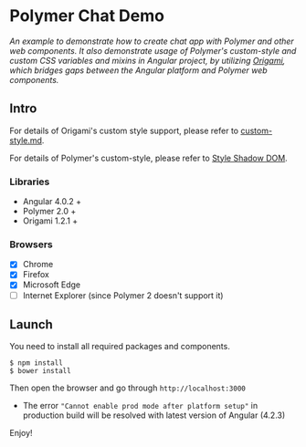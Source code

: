 # Polymer Chat Demo

_An example to demonstrate how to create chat app with Polymer and other web components. It also demonstrate usage of Polymer's custom-style and custom CSS variables and mixins in Angular project, by utilizing [Origami](https://github.com/hotforfeature/origami), which bridges gaps between the Angular platform and Polymer web components._

## Intro

For details of Origami's custom style support, please refer to [custom-style.md](https://github.com/hotforfeature/origami/blob/master/docs/custom-style.md).

For details of Polymer's custom-style, please refer to [Style Shadow DOM](https://www.polymer-project.org/2.0/docs/devguide/style-shadow-dom).

### Libraries

- Angular 4.0.2 +
- Polymer 2.0 +
- Origami 1.2.1 +

### Browsers
- [x] Chrome
- [x] Firefox
- [x] Microsoft Edge
- [ ] Internet Explorer (since Polymer 2 doesn't support it)

## Launch

You need to install all required packages and components.
```
$ npm install
$ bower install
```

Then open the browser and go through `http://localhost:3000`

* The error `"Cannot enable prod mode after platform setup"` in production build will be resolved with latest version of Angular (4.2.3)

Enjoy!